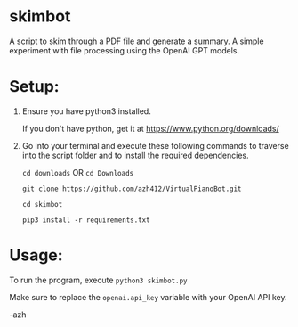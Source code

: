 # skimbot

A script to skim through a PDF file and generate a summary. A simple experiment with file processing using the OpenAI GPT models.

# Setup:

  1. Ensure you have python3 installed.
     
     If you don't have python, get it at https://www.python.org/downloads/
     
  2. Go into your terminal and execute these following commands to traverse into the script folder and to install the required dependencies.
  
     `cd downloads` OR `cd Downloads`
     
     `git clone https://github.com/azh412/VirtualPianoBot.git`

     `cd skimbot`
     
     `pip3 install -r requirements.txt`
         
# Usage:

   To run the program, execute `python3 skimbot.py`

   Make sure to replace the `openai.api_key` variable with your OpenAI API key.

-azh
   
